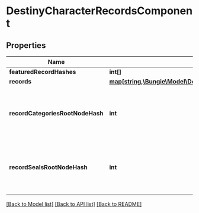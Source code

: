 # DestinyCharacterRecordsComponent

## Properties
Name | Type | Description | Notes
------------ | ------------- | ------------- | -------------
**featuredRecordHashes** | **int[]** |  | [optional] 
**records** | [**map[string,\Bungie\Model\Destiny\Components\Records\DestinyRecordComponent]**](DestinyRecordComponent.md) |  | [optional] 
**recordCategoriesRootNodeHash** | **int** | The hash for the root presentation node definition of Triumph categories. | [optional] 
**recordSealsRootNodeHash** | **int** | The hash for the root presentation node definition of Triumph Seals. | [optional] 

[[Back to Model list]](../README.md#documentation-for-models) [[Back to API list]](../README.md#documentation-for-api-endpoints) [[Back to README]](../README.md)


